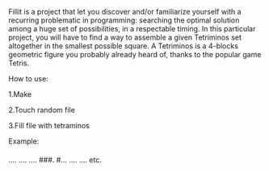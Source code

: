Fillit is a project that let you discover and/or familiarize yourself with a recurring
problematic in programming: searching the optimal solution among a huge set of possibilities, in a respectable timing. In this particular project, you will have to find a way to
assemble a given Tetriminos set altogether in the smallest possible square.
A Tetriminos is a 4-blocks geometric figure you probably already heard of, thanks to the popular game Tetris.

How to use:

1.Make

2.Touch random file

3.Fill file with tetraminos

Example:

####
....
....
....
###.
#...
....
....
etc.
